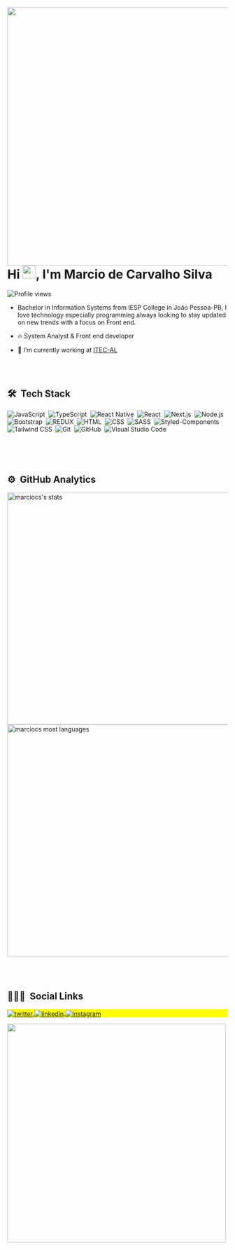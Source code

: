 <img align="right" height="590em" src="https://raw.githubusercontent.com/gist/marciocs/3e08c53f9e07a6415f166f346026d3ed/raw/c32e92769c03ee6d2eff17493d75e2faee7e34f3/githubcardd.svg"/>
<h1 align="left">Hi <img src="https://raw.githubusercontent.com/kaueMarques/kaueMarques/master/hi.gif" width="30px">, I'm Marcio de Carvalho Silva</h1>
<p align="left"> <img src="https://komarev.com/ghpvc/?username=marciocs&color=yellow" alt="Profile views" /> </p>

- Bachelor in Information Systems from IESP College in João Pessoa-PB, I love technology especially programming always looking to stay updated on new trends with a focus on Front end.

- 🔥 System Analyst & Front end developer

- 🔭 I’m currently working at [ITEC-AL](https://www.itec.al.gov.br/)

<br><br>

## 🛠 &nbsp;Tech Stack



![JavaScript](https://img.shields.io/badge/-JavaScript-05122A?style=flat&logo=javascript)&nbsp;
![TypeScript](https://img.shields.io/badge/-TypeScript-05122A?style=flat&logo=typescript)&nbsp;
![React Native](https://img.shields.io/badge/-React_Native-05122A?style=flat&logo=react)&nbsp;
![React](https://img.shields.io/badge/-React-05122A?style=flat&logo=react)&nbsp;
![Next.js](https://img.shields.io/badge/-Next.js-05122A?style=flat&logo=next.js)&nbsp;
![Node.js](https://img.shields.io/badge/-Node.js-05122A?style=flat&logo=node.js)&nbsp;
![Bootstrap](https://img.shields.io/badge/-Bootstrap-05122A?style=flat&logo=bootstrap)&nbsp;
![REDUX](https://img.shields.io/badge/-Redux-05122A?style=flat&logo=redux)&nbsp;
![HTML](https://img.shields.io/badge/-HTML-05122A?style=flat&logo=HTML5)&nbsp;
![CSS](https://img.shields.io/badge/-CSS-05122A?style=flat&logo=CSS3&logoColor=1572B6)&nbsp;
![SASS](https://img.shields.io/badge/-Sass-05122A?style=flat&logo=sass&logoColor=1572B6)&nbsp;
![Styled-Components](https://img.shields.io/badge/-styled--components-05122A?style=flat&logo=styled-components)&nbsp;
![Tailwind CSS](https://img.shields.io/badge/-Tailwind_CSS-05122A?style=flat&logo=tailwind-css)&nbsp;
![Git](https://img.shields.io/badge/-Git-05122A?style=flat&logo=git)&nbsp;
![GitHub](https://img.shields.io/badge/-GitHub-05122A?style=flat&logo=github)&nbsp;
![Visual Studio Code](https://img.shields.io/badge/-Visual%20Studio%20Code-05122A?style=flat&logo=visual-studio-code&logoColor=007ACC)&nbsp;

<br><br><br>

## ⚙️ &nbsp;GitHub Analytics

<p align="left">
<img width="530em" src="https://github-readme-stats.vercel.app/api?username=marciocs&show_icons=true&theme=vision-friendly-dark" alt="marciocs's stats"/>
<img width="530em" src="https://github-readme-stats.vercel.app/api/top-langs/?username=marciocs&layout=compact&theme=vision-friendly-dark" alt="marciocs most languages"/>
</p>

<br><br>

## 👨🏽‍🦲 &nbsp;Social Links

<p align="left" style="background:yellow">
<a href="https://twitter.com/zehgrands" target="_blank">
  <img align="center" src="https://img.shields.io/badge/-marciocs-05122A?style=flat&logo=twitter" alt="twitter"/>  
</a>
<a href="https://www.linkedin.com/in/marcio-carvalho-silva-a92ab5186/" target="_blank">
  <img align="center" src="https://img.shields.io/badge/-marciocs-05122A?style=flat&logo=linkedin" alt="linkedin"/>
</a>
<a href="https://www.instagram.com/marciobrutus77/" target="_blank">
 <img align="center" src="https://img.shields.io/badge/-marciocs-05122A?style=flat&logo=instagram" alt="instagram"/>
</a>
</p>

<img width="500em" src="https://github-readme-twitter-gazf.vercel.app/api?id=zehgrands&layout=wide&show_reply=off&show_retweet=off" />






